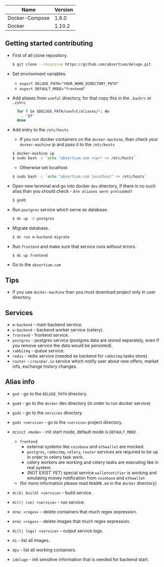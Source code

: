 Name  | Version
------------- | -------------
Docker-Compose | 1.6.0
Docker | 1.10.2

## Getting started contributing
* First of all clone repository.  
  ```bash
  $ git clone --recursive https://github.com/absortium/deluge.git
  ```
 
* Set environment variables.
  * `export DELUGE_PATH="YOUR_WORK_DIRECTORY_PATH"`
  * `export DEFAULT_MODE="frontend"`

* Add aliases from `useful` directory, for that copy this in the `.bashrc` or `.zshrc`
  ```bash
    for f in $DELUGE_PATH/useful/aliases/*; do
      . "$f"
    done  
  ```

* Add entry to the `/etc/hosts`
   * If you run docker containers on the `docker-machine`, than check your `docker-machine` ip and pass it to the `/etc/hosts`
   ```bash
   $ docker-machine ip
   $ sudo bash -c `echo "absortium.com <ip>" >> /etc/hosts`
   ```
   * Otherwise set localhost
   ```bash
   $ sudo bash -c `echo "absortium.com localhost" >> /etc/hosts`
   ```
   
* Open new terminal and go into docker `dev` directory, if there is no such alias than you should check - `Are aliases were preloaded?`
  ```bash
  $ godd
  ```

* Run `postgres` service which serve as database.
  ```bash
  $ dc up -d postgres
  ```
* Migrate database.
  ```bash
  $ dc run m-backend migrate
  ```
  
* Run `frontend` and make sure that service runs without errors.
  ```bash
  $ dc up frontend
  ```

* Go to the `absortium.com`
    
## Tips
* If you use `docker-machine` than you must download project only in user directory.
 
## Services
* `m-backend` - main backend service.
* `w-backend` - backend worker service (celery).
* `frontend` - frontend service.
* `postgres` - postgres service (postgres data are stored separately, even if you remove service the data would be persisted).
* `rabbitmq` - queue service.
* `redis` - redis service (needed as backend for `rabbitmq` tasks store).
* `router` - `crossbar.io` service which notify user about new offers, market info, exchange history changes.

## Alias info
* `god` - go to the `DELUGE_PATH` directory.
* `godd` - go to the `docker` dev directory (in order to run docker service)
* `gods` - go to the `services` directory.
* `gods <service>` - go to the `<service>` project directory.
* `dcinit <mode>` - init start mode, default mode is `DEFAULT_MODE` .
    * `frontend`
        * external systems like `coinbase` and `ethwallet` are mocked.
        * `postgres`, `rabbitmq`, `celery`, `router` services are required to be up in order to celery task work.
        * celery workers are working and celery tasks are executing like in real system.
        * (NOT EXIST YET) special service `walletnotifier` is working and emulating money notification from `coinbase` and `ethwallet` 
    * (for more information please read `README.md` in the `docker` directory)         
   
* `dc(b| build) <service>` - build service.
* `dc(r| run) <service>` - run service.
* `drmc <regex>` - delete containers that much regex expression.
* `drmi <regex>` - delete images that much regex expression.
* `dc(l| logs) <service>` - output service logs.
* `di` - list all images.
* `dps` - list all working containers.
* `ideluge` - init sensitive information that is needed for backend start.
